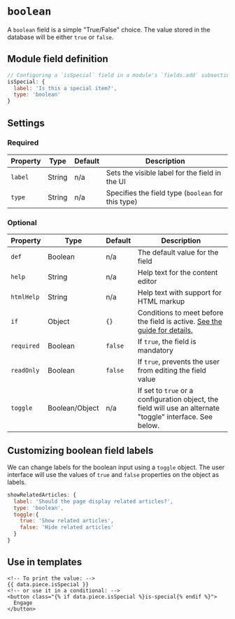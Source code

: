# `boolean`

A `boolean` field is a simple "True/False" choice. The value stored in the database will be either `true` or `false`.

## Module field definition

```javascript
// Configuring a `isSpecial` field in a module's `fields.add` subsection:
isSpecial: {
  label: 'Is this a special item?',
  type: 'boolean'
}
```

## Settings

### Required

|  Property | Type   | Default | Description |
|-----------|-----------|-----------|-----------|
|`label` | String | n/a | Sets the visible label for the field in the UI |
|`type` | String | n/a | Specifies the field type (`boolean` for this type) |

### Optional

|  Property | Type   | Default | Description |
|-----------|-----------|-----------|-----------|
|`def` | Boolean | n/a | The default value for the field |
|`help` | String | n/a | Help text for the content editor |
|`htmlHelp` | String | n/a | Help text with support for HTML markup |
|`if` | Object | `{}` | Conditions to meet before the field is active. [See the guide for details.](/guide/conditional-fields) | universal |
|`required` | Boolean | `false` | If `true`, the field is mandatory |
|`readOnly` | Boolean | `false` | If `true`, prevents the user from editing the field value |
|`toggle` | Boolean/Object | n/a | If set to `true` or a configuration object, the field will use an alternate "toggle" interface. See below. |

<!-- TODO: The following settings are likely to return, but are not yet implemented. -->
<!-- |contextual | Boolean | false | If `true`, it will prevent the field from appearing in the editor modal | -->
<!-- |mandatory | String |  | If set, the string is displayed if the user does not set the field to the `true` choice. This can be used for required confirmation fields. | | -->

## Customizing boolean field labels

We can change labels for the boolean input using a `toggle` object. The user interface will use the values of `true` and `false` properties on the object as labels.

```javascript
showRelatedArticles: {
  label: 'Should the page display related articles?',
  type: 'boolean',
  toggle:{
    true: 'Show related articles',
    false: 'Hide related articles'
  }
}
```

## Use in templates

```django
<!-- To print the value: -->
{{ data.piece.isSpecial }}
<!-- or use it in a conditional: -->
<button class="{% if data.piece.isSpecial %}is-special{% endif %}">
  Engage
</button>
```
